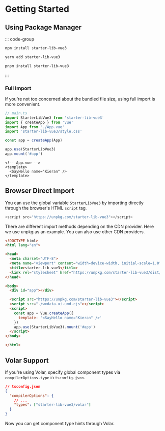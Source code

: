 # Getting Started

## Using Package Manager

::: code-group

```sh [npm]
npm install starter-lib-vue3
```

```sh [yarn]
yarn add starter-lib-vue3
```

```sh [pnpm]
pnpm install starter-lib-vue3
```

:::

### Full Import

If you're not too concerned about the bundled file size, using full import is more convenient.

```ts
// main.ts
import StarterLibVue3 from 'starter-lib-vue3'
import { createApp } from 'vue'
import App from './App.vue'
import 'starter-lib-vue3/style.css'

const app = createApp(App)

app.use(StarterLibVue3)
app.mount('#app')
```

```vue
<!-- App.vue -->
<template>
  <SayHello name="Kieran" />
</template>
```

## Browser Direct Import

You can use the global variable `StarterLibVue3` by importing directly through the browser's HTML `script` tag.

```js
<script src="https://unpkg.com/starter-lib-vue3"></script>
```

There are different import methods depending on the CDN provider. Here we use unpkg as an example. You can also use other CDN providers.

```html
<!DOCTYPE html>
<html lang="en">

<head>
  <meta charset="UTF-8">
  <meta name="viewport" content="width=device-width, initial-scale=1.0">
  <title>starter-lib-vue3</title>
  <link rel="stylesheet" href="https://unpkg.com/starter-lib-vue3/dist/style.css">
</head>

<body>
  <div id="app"></div>

  <script src="https://unpkg.com/starter-lib-vue3"></script>
  <script src="./wxdata-ui.umd.cjs"></script>
  <script>
    const app = Vue.createApp({
      template: '<SayHello name="Kieran" />'
    })
    app.use(StarterLibVue3).mount('#app')
  </script>
</body>

</html>
```

## Volar Support

If you're using Volar, specify global component types via `compilerOptions.type` in `tsconfig.json`.

```json
// tsconfig.json
{
  "compilerOptions": {
    // ...
    "types": ["starter-lib-vue3/volar"]
  }
}
```

Now you can get component type hints through Volar.
